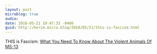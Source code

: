 ```yaml
---
layout: post
microblog: true
audio: 
date: 2018-05-21 19:47:33 -0400
guid: http://kerim.micro.blog/2018/05/21/this-is-fascism.html
---
```

THIS is Fascism: [What You Need To Know About The Violent Animals Of MS-13](https://www.whitehouse.gov/articles/need-know-violent-animals-ms-13/)
